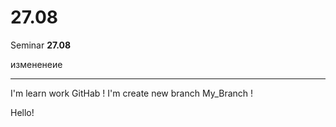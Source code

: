 # 27.08

Seminar **27.08**

измененеие
_____________________
I'm learn work GitHab !
I'm create new branch My_Branch !

Hello!
